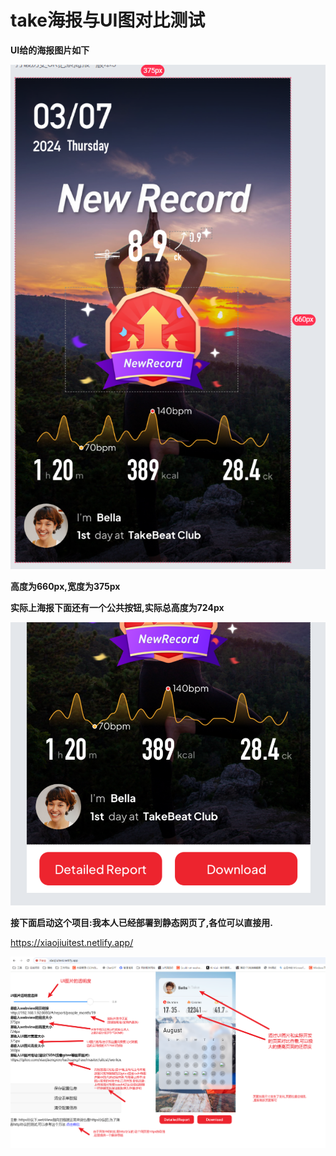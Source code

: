 # take海报与UI图对比测试

**UI给的海报图片如下**

![Snipaste_2024-10-18_11-01-56](./image/Snipaste_2024-10-18_11-01-56.png)

**高度为660px,宽度为375px**

**实际上海报下面还有一个公共按钮,实际总高度为724px**

![Snipaste_2024-10-18_11-06-13](./image/Snipaste_2024-10-18_11-06-13.png)

**接下面启动这个项目:我本人已经部署到静态网页了,各位可以直接用.**

https://xiaojiuitest.netlify.app/

![Snipaste_2024-10-18_11-16-49](./image/Snipaste_2024-10-18_11-16-49.png)
